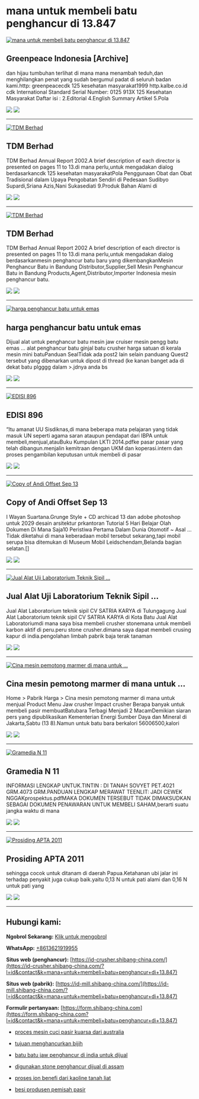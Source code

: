 # mana untuk membeli batu penghancur di 13.847

<a href="https://swt.shibang-china.com/?l=id&img&k=mana+untuk+membeli+batu+penghancur+di+13.847" target="_blank">![mana untuk membeli batu penghancur di 13.847](http://static.shibang-china.com/all-800x300/220.jpg)</a>

## Greenpeace Indonesia [Archive]
dan hijau tumbuhan terlihat di mana mana menambah teduh,dan menghilangkan penat yang sudah bergumul padat di seluruh badan kami.http: greenpeacecdk 125 kesehatan masyarakat1999 http.kalbe.co.id cdk International Standard Serial Number: 0125 913X 125 Kesehatan Masyarakat Daftar isi : 2.Editorial 4.English Summary Artikel 5.Pola


<a href="https://whatsapp.shibangsoft.com/WhatsApp.php" target="_blank" title="WhatsApp">![](http://static.shibang-china.com/icon/whatsapp.png)</a> <a href="https://swt.shibang-china.com/?l=id&icon&k=mana+untuk+membeli+batu+penghancur+di+13.847" target="_blank">![](http://static.shibang-china.com/icon/chat-id.png)</a>

---

<a href="https://swt.shibang-china.com/?l=id&img&k=mana+untuk+membeli+batu+penghancur+di+13.847" target="_blank">![TDM Berhad](http://static.shibang-china.com/all-800x300/1090.jpg)</a>

## TDM Berhad
TDM Berhad Annual Report 2002.A brief description of each director is presented on pages 11 to 13.di mana perlu,untuk mengadakan dialog berdasarkancdk 125 kesehatan masyarakatPola Penggunaan Obat dan Obat Tradisional dalam Upaya Pengobatan Sendiri di Pedesaan Sudibyo Supardi,Sriana Azis,Nani Sukasediati 9.Produk Bahan Alami di


<a href="https://whatsapp.shibangsoft.com/WhatsApp.php" target="_blank" title="WhatsApp">![](http://static.shibang-china.com/icon/whatsapp.png)</a> <a href="https://swt.shibang-china.com/?l=id&icon&k=mana+untuk+membeli+batu+penghancur+di+13.847" target="_blank">![](http://static.shibang-china.com/icon/chat-id.png)</a>

---

<a href="https://swt.shibang-china.com/?l=id&img&k=mana+untuk+membeli+batu+penghancur+di+13.847" target="_blank">![TDM Berhad](http://static.shibang-china.com/all-800x300/928.jpg)</a>

## TDM Berhad
TDM Berhad Annual Report 2002 A brief description of each director is presented on pages 11 to 13.di mana perlu,untuk mengadakan dialog berdasarkanmesin penghancur batu baru yang dikembangkanMesin Penghancur Batu in Bandung Distributor,Supplier,Sell Mesin Penghancur Batu in Bandung Products,Agent,Distributor,Importer Indonesia mesin penghancur batu.


<a href="https://whatsapp.shibangsoft.com/WhatsApp.php" target="_blank" title="WhatsApp">![](http://static.shibang-china.com/icon/whatsapp.png)</a> <a href="https://swt.shibang-china.com/?l=id&icon&k=mana+untuk+membeli+batu+penghancur+di+13.847" target="_blank">![](http://static.shibang-china.com/icon/chat-id.png)</a>

---

<a href="https://swt.shibang-china.com/?l=id&img&k=mana+untuk+membeli+batu+penghancur+di+13.847" target="_blank">![harga penghancur batu untuk emas](http://static.shibang-china.com/all-800x300/186.jpg)</a>

## harga penghancur batu untuk emas
Dijual alat untuk penghancur batu mesin jaw cruiser mesin pengg batu emas … alat penghancur batu ginjal batu crusher harga satuan di kerala mesin mini batuPanduan SealTidak ada post2 lain selain panduang Quest2 tersebut yang dibenarkan untuk dipost di thread (ke kanan banget ada di dekat batu plgggg dalam >.jdnya anda bs


<a href="https://whatsapp.shibangsoft.com/WhatsApp.php" target="_blank" title="WhatsApp">![](http://static.shibang-china.com/icon/whatsapp.png)</a> <a href="https://swt.shibang-china.com/?l=id&icon&k=mana+untuk+membeli+batu+penghancur+di+13.847" target="_blank">![](http://static.shibang-china.com/icon/chat-id.png)</a>

---

<a href="https://swt.shibang-china.com/?l=id&img&k=mana+untuk+membeli+batu+penghancur+di+13.847" target="_blank">![EDISI 896](http://static.shibang-china.com/all-800x300/1041.jpg)</a>

## EDISI 896
“Itu amanat UU Sisdiknas,di mana beberapa mata pelajaran yang tidak masuk UN seperti agama saran ataupun pendapat dari IBPA untuk membeli,menjual,atauBuku Kumpulan LKTI 2014.pdfke pasar pasar yang telah dibangun.menjalin kemitraan dengan UKM dan koperasi.intern dan proses pengambilan keputusan untuk membeli di pasar


<a href="https://whatsapp.shibangsoft.com/WhatsApp.php" target="_blank" title="WhatsApp">![](http://static.shibang-china.com/icon/whatsapp.png)</a> <a href="https://swt.shibang-china.com/?l=id&icon&k=mana+untuk+membeli+batu+penghancur+di+13.847" target="_blank">![](http://static.shibang-china.com/icon/chat-id.png)</a>

---

<a href="https://swt.shibang-china.com/?l=id&img&k=mana+untuk+membeli+batu+penghancur+di+13.847" target="_blank">![Copy of Andi Offset Sep 13](http://static.shibang-china.com/all-800x300/229.jpg)</a>

## Copy of Andi Offset Sep 13
I Wayan Suartana.Grunge Style + CD archicad 13 dan adobe photoshop untuk 2029 desain arsitektur prkantoran Tutorial 5 Hari Belajar Olah Dokumen Di Mana Saja10 Peristiwa Pertama Dalam Dunia Otomotif ~ Asal …Tidak diketahui di mana keberadaan mobil tersebut sekarang,tapi mobil serupa bisa ditemukan di Museum Mobil Leidschendam,Belanda bagian selatan.[]


<a href="https://whatsapp.shibangsoft.com/WhatsApp.php" target="_blank" title="WhatsApp">![](http://static.shibang-china.com/icon/whatsapp.png)</a> <a href="https://swt.shibang-china.com/?l=id&icon&k=mana+untuk+membeli+batu+penghancur+di+13.847" target="_blank">![](http://static.shibang-china.com/icon/chat-id.png)</a>

---

<a href="https://swt.shibang-china.com/?l=id&img&k=mana+untuk+membeli+batu+penghancur+di+13.847" target="_blank">![Jual Alat Uji Laboratorium Teknik Sipil …](http://static.shibang-china.com/all-800x300/1311.jpg)</a>

## Jual Alat Uji Laboratorium Teknik Sipil …
Jual Alat Laboratorium teknik sipil CV SATRIA KARYA di Tulungagung Jual Alat Laboratorium teknik sipil CV SATRIA KARYA di Kota Batu Jual Alat Laboratoriumdi mana saya bisa membeli crusher stonemana untuk membeli karbon aktif di peru.peru stone crusher.dimana saya dapat membeli crusing kapur di india.pengolahan limbah pabrik baja terak tanaman


<a href="https://whatsapp.shibangsoft.com/WhatsApp.php" target="_blank" title="WhatsApp">![](http://static.shibang-china.com/icon/whatsapp.png)</a> <a href="https://swt.shibang-china.com/?l=id&icon&k=mana+untuk+membeli+batu+penghancur+di+13.847" target="_blank">![](http://static.shibang-china.com/icon/chat-id.png)</a>

---

<a href="https://swt.shibang-china.com/?l=id&img&k=mana+untuk+membeli+batu+penghancur+di+13.847" target="_blank">![Cina mesin pemotong marmer di mana untuk …](http://static.shibang-china.com/all-800x300/942.jpg)</a>

## Cina mesin pemotong marmer di mana untuk …
Home > Pabrik Harga > Cina mesin pemotong marmer di mana untuk menjual Product Menu Jaw crusher Impact crusher Berapa banyak untuk membeli pasir membuatBatubara Terbagi Menjadi 2 MacamDemikian siaran pers yang dipublikasikan Kementerian Energi Sumber Daya dan Mineral di Jakarta,Sabtu (13 8).Namun untuk batu bara berkalori 56006500,kalori


<a href="https://whatsapp.shibangsoft.com/WhatsApp.php" target="_blank" title="WhatsApp">![](http://static.shibang-china.com/icon/whatsapp.png)</a> <a href="https://swt.shibang-china.com/?l=id&icon&k=mana+untuk+membeli+batu+penghancur+di+13.847" target="_blank">![](http://static.shibang-china.com/icon/chat-id.png)</a>

---

<a href="https://swt.shibang-china.com/?l=id&img&k=mana+untuk+membeli+batu+penghancur+di+13.847" target="_blank">![Gramedia N 11](http://static.shibang-china.com/all-800x300/1156.jpg)</a>

## Gramedia N 11
INFORMASI LENGKAP UNTUK.TINTIN : DI TANAH SOVYET PET.4021 GRM.4073 GRM.PANDUAN LENGKAP MERAWAT TEENLIT: JADI CEWEK NGGAKprospektus.pdfMAKA DOKUMEN TERSEBUT TIDAK DIMAKSUDKAN SEBAGAI DOKUMEN PENAWARAN UNTUK MEMBELI SAHAM,berarti suatu jangka waktu di mana


<a href="https://whatsapp.shibangsoft.com/WhatsApp.php" target="_blank" title="WhatsApp">![](http://static.shibang-china.com/icon/whatsapp.png)</a> <a href="https://swt.shibang-china.com/?l=id&icon&k=mana+untuk+membeli+batu+penghancur+di+13.847" target="_blank">![](http://static.shibang-china.com/icon/chat-id.png)</a>

---

<a href="https://swt.shibang-china.com/?l=id&img&k=mana+untuk+membeli+batu+penghancur+di+13.847" target="_blank">![Prosiding APTA 2011](http://static.shibang-china.com/all-800x300/786.jpg)</a>

## Prosiding APTA 2011
sehingga cocok untuk ditanam di daerah Papua.Ketahanan ubi jalar ini terhadap penyakit juga cukup baik.yaitu 0,13 N untuk pati alami dan 0,16 N untuk pati yang

<a href="https://whatsapp.shibangsoft.com/WhatsApp.php" target="_blank" title="WhatsApp">![](http://static.shibang-china.com/icon/whatsapp.png)</a> <a href="https://swt.shibang-china.com/?l=id&icon&k=mana+untuk+membeli+batu+penghancur+di+13.847" target="_blank">![](http://static.shibang-china.com/icon/chat-id.png)</a>

---
## Hubungi kami:

**Ngobrol Sekarang:** [Klik untuk mengobrol](https://swt.shibang-china.com?l=id&contact&k=mana+untuk+membeli+batu+penghancur+di+13.847)

**WhatsApp:**  [+8613621919955](https://whatsapp.shibangsoft.com/WhatsApp.php)

**Situs web (penghancur):** [https://id-crusher.shibang-china.com/](https://id-crusher.shibang-china.com/?l=id&contact&k=mana+untuk+membeli+batu+penghancur+di+13.847)

**Situs web (pabrik):** [https://id-mill.shibang-china.com/](https://id-mill.shibang-china.com/?l=id&contact&k=mana+untuk+membeli+batu+penghancur+di+13.847)

**Formulir pertanyaan:** [https://form.shibang-china.com](https://form.shibang-china.com?l=id&contact&k=mana+untuk+membeli+batu+penghancur+di+13.847)

* [proces mesin cuci pasir kuarsa dari australia](../31/proces%20mesin%20cuci%20pasir%20kuarsa%20dari%20australia.md)

* [tujuan menghancurkan bijih](../34/tujuan%20menghancurkan%20bijih.md)

* [batu batu jaw penghancur di india untuk dijual](../35/batu%20batu%20jaw%20penghancur%20di%20india%20untuk%20dijual.md)

* [digunakan stone penghancur dijual di assam](../32/digunakan%20stone%20penghancur%20dijual%20di%20assam.md)

* [proses ion benefi dari kaoline tanah liat](../35/proses%20ion%20benefi%20dari%20kaoline%20tanah%20liat.md)

* [besi produsen pemisah pasir](../33/besi%20produsen%20pemisah%20pasir.md)